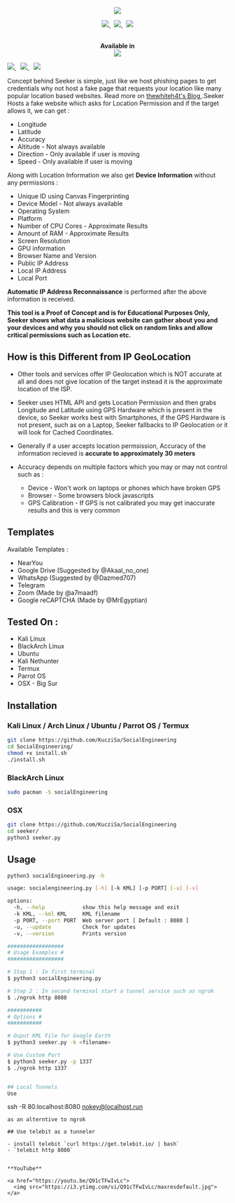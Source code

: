 <p align="center"><img src="https://i.imgur.com/DIpuNTI.jpg"></p>

<p align="center">
    <a href="https://twitter.com/thewhiteh4t">
      <img src="https://img.shields.io/badge/-TWITTER-black?logo=twitter&style=for-the-badge">
    </a>
    &nbsp;
    <a href="https://twc1rcle.com/">
      <img src="https://img.shields.io/badge/-THE WHITE CIRCLE-black?logo=&style=for-the-badge">
    </a>
    &nbsp;
    <a href="https://thewhiteh4t.github.io/">
      <img src="https://img.shields.io/badge/-BLOG-black?logo=dialogflow&style=for-the-badge">
    </a>
</p>

<p align="center">
  <br>
  <b>Available in</b>
  <br>
  <img src="https://i.imgur.com/1wJVDV5.png">
</p>

<p>
  <a style="margin-right: 10px;" href="https://github.com/thewhiteh4t/seeker#installation">
    <img src="https://dabuttonfactory.com/button.png?t=INSTALL&f=Open+Sans&ts=15&tc=000&hp=25&vp=10&c=5&bgt=unicolored&bgc=00e2ff">
  </a>
  <a style="margin-right: 10px;" href="https://github.com/thewhiteh4t/seeker#usage">
    <img src="https://dabuttonfactory.com/button.png?t=USAGE&f=Open+Sans&ts=15&tc=000&hp=25&vp=10&c=5&bgt=unicolored&bgc=00e2ff">
  </a>
  <a href="https://github.com/thewhiteh4t/seeker#demo">
    <img src="https://dabuttonfactory.com/button.png?t=DEMO&f=Open+Sans&ts=15&tc=000&hp=25&vp=10&c=5&bgt=unicolored&bgc=00e2ff">
  </a>
</p>

Concept behind Seeker is simple, just like we host phishing pages to get credentials why not host a fake page that requests your location like many popular location based websites. Read more on <a href="https://thewhiteh4t.github.io"> thewhiteh4t's Blog </a>.Seeker Hosts a fake website which asks for Location Permission and if the target allows it, we can get :

* Longitude
* Latitude
* Accuracy
* Altitude - Not always available
* Direction - Only available if user is moving
* Speed - Only available if user is moving

Along with Location Information we also get **Device Information** without any permissions :

* Unique ID using Canvas Fingerprinting
* Device Model - Not always available
* Operating System
* Platform
* Number of CPU Cores - Approximate Results
* Amount of RAM - Approximate Results
* Screen Resolution
* GPU information
* Browser Name and Version
* Public IP Address
* Local IP Address
* Local Port

**Automatic IP Address Reconnaissance** is performed after the above information is received.

**This tool is a Proof of Concept and is for Educational Purposes Only, Seeker shows what data a malicious website can gather about you and your devices and why you should not click on random links and allow critical permissions such as Location etc.**

## How is this Different from IP GeoLocation

* Other tools and services offer IP Geolocation which is NOT accurate at all and does not give location of the target instead it is the approximate location of the ISP.

* Seeker uses HTML API and gets Location Permission and then grabs Longitude and Latitude using GPS Hardware which is present in the device, so Seeker works best with Smartphones, if the GPS Hardware is not present, such as on a Laptop, Seeker fallbacks to IP Geolocation or it will look for Cached Coordinates.  

* Generally if a user accepts location permsission, Accuracy of the information recieved is **accurate to approximately 30 meters**

* Accuracy depends on multiple factors which you may or may not control such as :
  * Device - Won't work on laptops or phones which have broken GPS
  * Browser - Some browsers block javascripts
  * GPS Calibration - If GPS is not calibrated you may get inaccurate results and this is very common

## Templates

Available Templates : 

* NearYou
* Google Drive (Suggested by @Akaal_no_one)
* WhatsApp (Suggested by @Dazmed707)
* Telegram
* Zoom (Made by @a7maadf)
* Google reCAPTCHA (Made by @MrEgyptian)

## Tested On :

* Kali Linux
* BlackArch Linux
* Ubuntu
* Kali Nethunter
* Termux
* Parrot OS
* OSX - Big Sur

## Installation

### Kali Linux / Arch Linux / Ubuntu / Parrot OS / Termux

```bash
git clone https://github.com/KucziSa/SocialEngineering
cd SocialEngineering/
chmod +x install.sh
./install.sh
```

### BlackArch Linux

```bash
sudo pacman -S socialEngineering
```


### OSX
```bash
git clone https://github.com/KucziSa/SocialEngineering
cd seeker/
python3 seeker.py
````


## Usage

```bash
python3 socialEngineering.py -h

usage: socialengineering.py [-h] [-k KML] [-p PORT] [-u] [-v]

options:
  -h, --help            show this help message and exit
  -k KML, --kml KML     KML filename
  -p PORT, --port PORT  Web server port [ Default : 8080 ]
  -u, --update          Check for updates
  -v, --version         Prints version

##################
# Usage Examples #
##################

# Step 1 : In first terminal
$ python3 socialEngineering.py

# Step 2 : In second terminal start a tunnel service such as ngrok
$ ./ngrok http 8080

###########
# Options #
###########

# Ouput KML File for Google Earth
$ python3 seeker.py -k <filename>

# Use Custom Port
$ python3 seeker.py -p 1337
$ ./ngrok http 1337


## Local Tunnels
Use
```
ssh -R 80:localhost:8080 nokey@localhost.run
```
as an alterntive to ngrok

## Use telebit as a tunneler

- install telebit `curl https://get.telebit.io/ | bash`
- `telebit http 8080`


**YouTube**

<a href="https://youtu.be/Q91cTFwIvLc">
  <img src="https://i3.ytimg.com/vi/Q91cTFwIvLc/maxresdefault.jpg">
</a>
